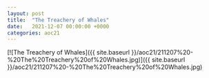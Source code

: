 ```yaml
---
layout: post
title:  "The Treachery of Whales"
date:   2021-12-07 00:00:00 +0000
categories: aoc21
---
```


[![The Treachery of Whales]({{ site.baseurl }}/aoc21/211207%20-%20The%20Treachery%20of%20Whales.jpg)]({{ site.baseurl }}/aoc21/211207%20-%20The%20Treachery%20of%20Whales.jpg)

